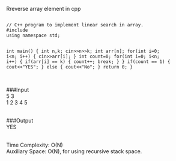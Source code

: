 Rreverse array element in cpp

<Code language="cpp">
// C++ program to implement linear search in array.
#include <bits/stdc++.h>
using namespace std;

int main()
{
    int n,k;
    cin>>n>>k;
    int arr[n];
    for(int i=0; i<n; i++)
    {
        cin>>arr[i];
    }
    int count=0;
    for(int i=0; i<n; i++)
    {
        if(arr[i] == k)
        {
            count++;
            break;
        }
    }
    if(count == 1)
    {
        cout<<"YES";
    }
    else
    {
        cout<<"No";
    }
    return 0;
}
</Code>

<br/>

###Input<br/>
5 3<br/>
1 2 3 4 5<br/><br/>

###Output<br/>
YES<br/><br/>

Time Complexity: O(N)<br/>
Auxiliary Space: O(N), for using recursive stack space. <br/>
